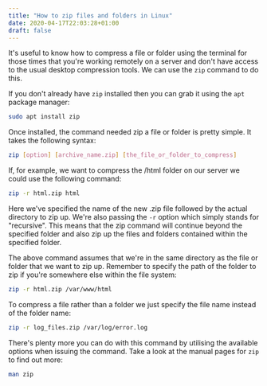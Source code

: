 ```yaml
---
title: "How to zip files and folders in Linux"
date: 2020-04-17T22:03:28+01:00
draft: false
---
```

It's useful to know how to compress a file or folder using the terminal for those times that you're working remotely on a server and don't have access to the usual desktop compression tools. We can use the ```zip``` command to do this.

If you don't already have ```zip``` installed then you can grab it using the ```apt``` package manager:

```bash
sudo apt install zip
```

Once installed, the command needed zip a file or folder is pretty simple. It takes the following syntax:

```bash
zip [option] [archive_name.zip] [the_file_or_folder_to_compress]
```

If, for example, we want to compress the /html folder on our server we could use the following command:

```bash
zip -r html.zip html
```

Here we've specified the name of the new .zip file followed by the actual directory to zip up. We're also passing the ```-r``` option which simply stands for "recursive". This means that the zip command will continue beyond the specified folder and also zip up the files and folders contained within the specified folder.

The above command assumes that we're in the same directory as the file or folder that we want to zip up. Remember to specify the path of the folder to zip if you're somewhere else within the file system:

```bash
zip -r html.zip /var/www/html
```

To compress a file rather than a folder we just specify the file name instead of the folder name:

```bash
zip -r log_files.zip /var/log/error.log
```

There's plenty more you can do with this command by utilising the available options when issuing the command. Take a look at the manual pages for ```zip``` to find out more:

```bash
man zip
```